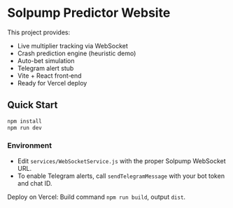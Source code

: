 # Solpump Predictor Website

This project provides:

- Live multiplier tracking via WebSocket
- Crash prediction engine (heuristic demo)
- Auto-bet simulation
- Telegram alert stub
- Vite + React front‑end
- Ready for Vercel deploy

## Quick Start

```bash
npm install
npm run dev
```

### Environment

- Edit `services/WebSocketService.js` with the proper Solpump WebSocket URL.
- To enable Telegram alerts, call `sendTelegramMessage` with your bot token and chat ID.

Deploy on Vercel: Build command `npm run build`, output `dist`.
